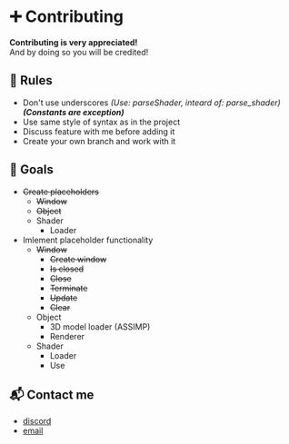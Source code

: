 # ➕ Contributing

**Contributing is very appreciated!** \
And by doing so you will be credited!


## 📌 Rules

* Don't use underscores *(Use: parseShader, inteard of: parse_shader)* ***(Constants are exception)***
* Use same style of syntax as in the project
* Discuss feature with me before adding it
* Create your own branch and work with it


## 🎯 Goals
* ~~Create placeholders~~
  * ~~Window~~
  * ~~Object~~
  * Shader
    * Loader
* Imlement placeholder functionality
  * ~~Window~~
  	* ~~Create window~~
  	* ~~Is closed~~
  	* ~~Close~~
  	* ~~Terminate~~
  	* ~~Update~~
  	* ~~Clear~~
  * Object
  	* 3D model loader (ASSIMP)
  	* Renderer
  * Shader
    * Loader
    * Use


## 📬 Contact me
* [discord](https://discord.gg/kAX7UErbA5)
* [email](sendto:ivan.resetnikov.alpha@gmail.com)